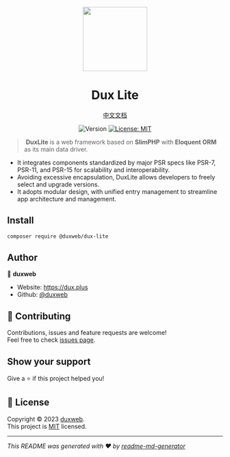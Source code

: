 
<p align="center">
  <img src="https://cdn.jsdelivr.net/gh/duxweb/duxweb/logo.svg" width="150">
<p>

<h1 align="center">Dux Lite</h1>

<p align="center">
<a href="https://next.dux.cn/" target="_blank">中文文档</a>
<p>


<p align="center">
  <img alt="Version" src="https://img.shields.io/badge/php-8.1-blue.svg?cacheSeconds=2592000" />
  <a href="https://github.com/duxweb/dux-refine/blob/main/LICENSE" target="_blank">
    <img alt="License: MIT" src="https://img.shields.io/badge/License-MIT-yellow.svg" />
  </a>
</p>

>️ **DuxLite** is a web framework based on **SlimPHP** with **Eloquent ORM** as its main data driver.

- It integrates components standardized by major PSR specs like PSR-7, PSR-11, and PSR-15 for scalability and interoperability.
- Avoiding excessive encapsulation, DuxLite allows developers to freely select and upgrade versions.
- It adopts modular design, with unified entry management to streamline app architecture and management.


## Install

```sh
composer require @duxweb/dux-lite
```


## Author

👤 **duxweb**

* Website: https://dux.plus
* Github: [@duxweb](https://github.com/duxweb)

## 🤝 Contributing

Contributions, issues and feature requests are welcome!<br />Feel free to check [issues page](https://github.com/duxweb/dux-lite/issues).

## Show your support

Give a ⭐️ if this project helped you!

## 📝 License

Copyright © 2023 [duxweb](https://github.com/duxweb).<br />
This project is [MIT](https://github.com/duxweb/dux-lite/blob/main/LICENSE) licensed.

***
_This README was generated with ❤️ by [readme-md-generator](https://github.com/kefranabg/readme-md-generator)_